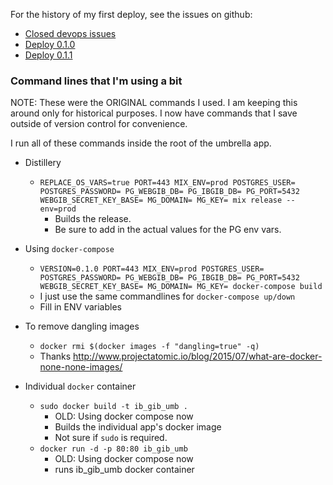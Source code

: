 For the history of my first deploy, see the issues on github:

* [Closed devops issues](https://github.com/ibgib/ibgib/issues?q=is%3Aissue+deploy+is%3Aclosed+label%3Adevops)
* [Deploy 0.1.0](https://github.com/ibgib/ibgib/issues/74)
* [Deploy 0.1.1](https://github.com/ibgib/ibgib/issues/102)

### Command lines that I'm using a bit

NOTE: These were the ORIGINAL commands I used. I am keeping this around only
for historical purposes. I now have commands that I save outside of version
control for convenience.

I run all of these commands inside the root of the umbrella app.

* Distillery
  * `REPLACE_OS_VARS=true PORT=443 MIX_ENV=prod POSTGRES_USER= POSTGRES_PASSWORD= PG_WEBGIB_DB= PG_IBGIB_DB= PG_PORT=5432 WEBGIB_SECRET_KEY_BASE= MG_DOMAIN= MG_KEY= mix release --env=prod`
    * Builds the release.
    * Be sure to add in the actual values for the PG env vars.

* Using `docker-compose`
  * `VERSION=0.1.0 PORT=443 MIX_ENV=prod POSTGRES_USER= POSTGRES_PASSWORD= PG_WEBGIB_DB= PG_IBGIB_DB= PG_PORT=5432 WEBGIB_SECRET_KEY_BASE= MG_DOMAIN= MG_KEY= docker-compose build`
  * I just use the same commandlines for `docker-compose up/down`
  * Fill in ENV variables

* To remove dangling images
  * `docker rmi $(docker images -f "dangling=true" -q)`
  * Thanks http://www.projectatomic.io/blog/2015/07/what-are-docker-none-none-images/

* Individual `docker` container
  * `sudo docker build -t ib_gib_umb .`
    * OLD: Using docker compose now
    * Builds the individual app's docker image
    * Not sure if `sudo` is required.
  * `docker run -d -p 80:80 ib_gib_umb`
    * OLD: Using docker compose now
    * runs ib_gib_umb docker container
